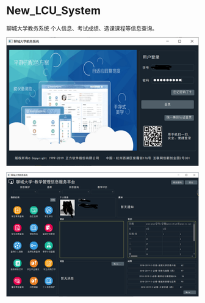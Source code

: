 # New_LCU_System
聊城大学教务系统
个人信息、考试成绩、选课课程等信息查询。

![img1](https://github.com/weiyinhao/New_LCU_System/blob/master/LCU/resource/img/backgroundimg/1.png)

![img2](https://github.com/weiyinhao/New_LCU_System/blob/master/LCU/resource/img/backgroundimg/2.png)
